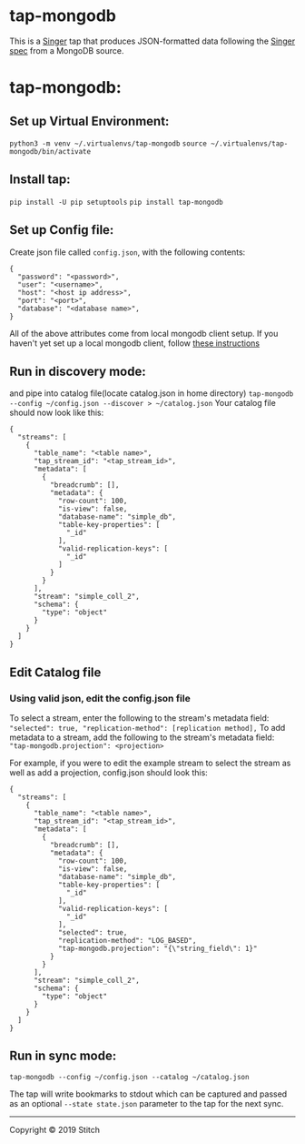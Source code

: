 # tap-mongodb

This is a [Singer](https://singer.io) tap that produces JSON-formatted data following the [Singer spec](https://github.com/singer-io/getting-started/blob/master/SPEC.md) from a MongoDB source.
# tap-mongodb:
## Set up Virtual Environment:
`python3 -m venv ~/.virtualenvs/tap-mongodb`
`source ~/.virtualenvs/tap-mongodb/bin/activate`

## Install tap:
`pip install -U pip setuptools`
`pip install tap-mongodb`
## Set up Config file:
Create json file called `config.json`, with the following contents:
```
{
  "password": "<password>",
  "user": "<username>",
  "host": "<host ip address>",
  "port": "<port>",
  "database": "<database name>",
}
```
All of the above attributes come from local mongodb client setup. If you haven't yet set up a local mongodb client, follow [these instructions](https://github.com/singer-io/tap-mongodb/blob/master/spikes/local_mongo_setup.md)
## Run in discovery mode:
and pipe into catalog file(locate catalog.json in home directory)
`tap-mongodb --config ~/config.json --discover > ~/catalog.json`
Your catalog file should now look like this:
```
{
  "streams": [
    {
      "table_name": "<table name>",
      "tap_stream_id": "<tap_stream_id>",
      "metadata": [
        {
          "breadcrumb": [],
          "metadata": {
            "row-count": 100,
            "is-view": false,
            "database-name": "simple_db",
            "table-key-properties": [
              "_id"
            ],
            "valid-replication-keys": [
              "_id"
            ]
          }
        }
      ],
      "stream": "simple_coll_2",
      "schema": {
        "type": "object"
      }
    }
  ]
}
```
## Edit Catalog file
### Using valid json, edit the config.json file
To select a stream, enter the following to the stream's metadata field:
`"selected": true,
"replication-method": [replication method],`
To add metadata to a stream, add the following to the stream's metadata field:
`"tap-mongodb.projection": <projection>`

For example, if you were to edit the example stream to select the stream as well as add a projection, config.json should look this:
```
{
  "streams": [
    {
      "table_name": "<table name>",
      "tap_stream_id": "<tap_stream_id>",
      "metadata": [
        {
          "breadcrumb": [],
          "metadata": {
            "row-count": 100,
            "is-view": false,
            "database-name": "simple_db",
            "table-key-properties": [
              "_id"
            ],
            "valid-replication-keys": [
              "_id"
            ],
            "selected": true,
            "replication-method": "LOG_BASED",
            "tap-mongodb.projection": "{\"string_field\": 1}"
          }
        }
      ],
      "stream": "simple_coll_2",
      "schema": {
        "type": "object"
      }
    }
  ]
}

```
## Run in sync mode:
`tap-mongodb --config ~/config.json --catalog ~/catalog.json`

The tap will write bookmarks to stdout which can be captured and passed as an optional `--state state.json` parameter to the tap for the next sync.

---

Copyright &copy; 2019 Stitch
